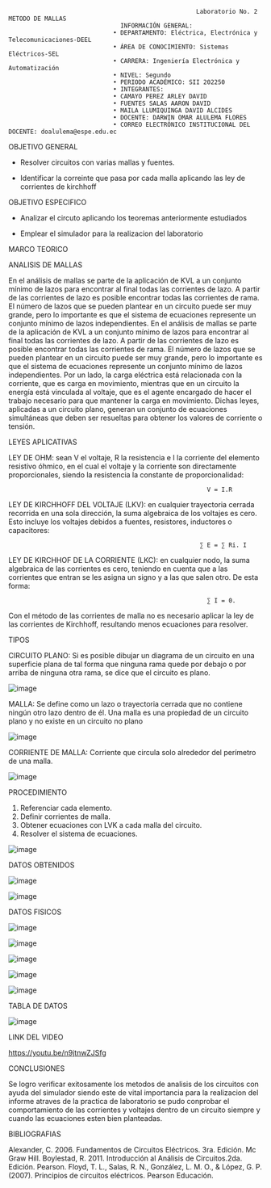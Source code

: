                                                         Laboratorio No. 2 METODO DE MALLAS 
                                   INFORMACIÓN GENERAL:
                                 • DEPARTAMENTO: Eléctrica, Electrónica y Telecomunicaciones-DEEL
                                 • ÁREA DE CONOCIMIENTO: Sistemas Eléctricos-SEL
                                 • CARRERA: Ingeniería Electrónica y Automatización
                                 • NIVEL: Segundo
                                 • PERIODO ACADÉMICO: SII 202250
                                 • INTEGRANTES:
                                 • CAMAYO PEREZ ARLEY DAVID
                                 • FUENTES SALAS AARON DAVID
                                 • MAILA LLUMIQUINGA DAVID ALCIDES
                                 • DOCENTE: DARWIN OMAR ALULEMA FLORES
                                 • CORREO ELECTRÓNICO INSTITUCIONAL DEL DOCENTE: doalulema@espe.edu.ec

OBJETIVO GENERAL

 * Resolver circuitos con varias mallas y fuentes.
 
 * Identificar la correinte que pasa por cada malla aplicando las ley de corrientes de kirchhoff
 
OBJETIVO ESPECIFICO 

* Analizar el circuto aplicando los teoremas anteriormente estudiados 

* Emplear el simulador para la realizacion del laboratorio

MARCO TEORICO

ANALISIS DE MALLAS

En el análisis de mallas se parte de la aplicación de KVL a un conjunto mínimo de lazos para encontrar al final todas las corrientes de lazo. A partir de las corrientes de lazo es posible encontrar todas las corrientes de rama. 
El número de lazos que se pueden plantear en un circuito puede ser muy grande, pero lo importante es que el sistema de ecuaciones represente un 
conjunto mínimo de lazos independientes.
En el análisis de mallas se parte de la aplicación de KVL a un conjunto mínimo de lazos para encontrar al final todas las corrientes de lazo. A partir de las corrientes de lazo es posible encontrar todas las corrientes de rama. 
El número de lazos que se pueden plantear en un circuito puede ser muy grande, pero lo importante es que el sistema de ecuaciones represente un 
conjunto mínimo de lazos independientes.
Por un lado, la carga eléctrica está relacionada con la corriente, que es carga en movimiento, mientras que en un circuito la energía está vinculada al voltaje, que es el agente encargado de hacer el trabajo necesario para que mantener la carga en movimiento.
Dichas leyes, aplicadas a un circuito plano, generan un conjunto de ecuaciones simultáneas que deben ser resueltas para obtener los valores de corriente o tensión.

LEYES APLICATIVAS

LEY DE OHM: sean V el voltaje, R la resistencia e I la corriente del elemento resistivo óhmico, en el cual el voltaje y la corriente son directamente proporcionales, siendo la resistencia la constante de proporcionalidad:

                                                           V = I.R

LEY DE KIRCHHOFF DEL VOLTAJE (LKV): en cualquier trayectoria cerrada recorrida en una sola dirección, la suma algebraica de los voltajes es cero. Esto incluye los voltajes debidos a fuentes, resistores, inductores o capacitores:

                                                         ∑ E = ∑ Ri. I

LEY DE KIRCHHOF DE LA CORRIENTE (LKC): en cualquier nodo, la suma algebraica de las corrientes es cero, teniendo en cuenta que a las corrientes que entran se les asigna un signo y a las que salen otro. De esta forma:

                                                           ∑ I = 0.

Con el método de las corrientes de malla no es necesario aplicar la ley de las corrientes de Kirchhoff, resultando menos ecuaciones para resolver.

TIPOS

CIRCUITO PLANO:  Si es posible dibujar un diagrama de un circuito en una superficie plana de tal forma que ninguna rama quede por debajo o por arriba de ninguna otra rama, se dice que el circuito es plano.

![image](https://user-images.githubusercontent.com/84790127/172297676-0f855e98-f67d-44dd-8204-428bb324ab58.png)

MALLA: Se define como un lazo o trayectoria cerrada que no contiene ningún otro lazo dentro de él. Una malla es una propiedad de un circuito plano y no existe en un circuito no plano

![image](https://user-images.githubusercontent.com/84790127/172297709-41196a4a-b1af-419c-9f5f-c6feb32b443d.png)

CORRIENTE DE MALLA: Corriente que circula solo alrededor del perímetro de una malla.

![image](https://user-images.githubusercontent.com/84790127/172297745-93768e04-3a39-43dd-84d3-9925bf7f5d9e.png)

PROCEDIMIENTO
1.	Referenciar cada elemento.
2.	Definir corrientes de malla.
3.	Obtener ecuaciones con LVK a cada malla del circuito.
4.	Resolver el sistema de ecuaciones.

![image](https://user-images.githubusercontent.com/84790127/172298319-5508cc3f-742d-495e-81d8-fdfb483eb355.png)

DATOS OBTENIDOS 

![image](https://user-images.githubusercontent.com/84790127/172298345-30c5fc71-81e1-47c3-a60f-d513530131f0.png)

![image](https://user-images.githubusercontent.com/84790127/172298370-0405f53e-93d8-4b05-9505-52d4e1a360ce.png)

DATOS FISICOS

![image](https://user-images.githubusercontent.com/84790127/172300199-a5474ba5-8578-42af-b117-11f296ff5207.png)

![image](https://user-images.githubusercontent.com/84790127/172300227-8ba4e457-c308-4f37-af6c-07f478929cdf.png)

![image](https://user-images.githubusercontent.com/84790127/172300245-c1542149-bb6d-4ee1-a330-33352d8edb43.png)

![image](https://user-images.githubusercontent.com/84790127/172300264-e8a26042-2c44-423e-999b-f0453f1d8787.png)

![image](https://user-images.githubusercontent.com/84790127/172300282-62545d4e-ba4e-4949-af4d-e8eec89df77c.png)

TABLA DE DATOS

![image](https://user-images.githubusercontent.com/84790127/172298394-7e2a12f4-ab87-4406-a48b-1e0ceee0f0ef.png)
 
LINK DEL VIDEO

https://youtu.be/n9jtnwZJSfg

CONCLUSIONES

Se logro verificar exitosamente los metodos de analisis de los circuitos con ayuda del simulador siendo este de vital importancia para la realizacion del informe atraves de la practica de laboratorio se pudo conprobar el comportamiento de las corrientes y voltajes dentro de un circuito siempre y cuando las ecuaciones esten bien planteadas.

BIBLIOGRAFIAS 

Alexander, C. 2006. Fundamentos de Circuitos Eléctricos. 3ra. Edición. Mc Graw Hill.
Boylestad, R. 2011. Introducción al Análisis de Circuitos.2da. Edición. Pearson.
Floyd, T. L., Salas, R. N., González, L. M. O., & López, G. P. (2007). Principios de circuitos eléctricos. Pearson Educación. 


